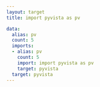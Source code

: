 ```yaml
---
layout: target
title: import pyvista as pv

data:
  alias: pv
  count: 5
  imports:
  - alias: pv
    count: 5
    import: import pyvista as pv
    target: pyvista
  target: pyvista
---
```

